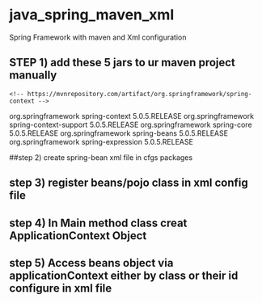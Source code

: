 # java_spring_maven_xml
Spring Framework with maven and Xml configuration
## STEP 1) add these 5 jars to ur maven project manually
    <!-- https://mvnrepository.com/artifact/org.springframework/spring-context -->
<dependency>
    <groupId>org.springframework</groupId>
    <artifactId>spring-context</artifactId>
    <version>5.0.5.RELEASE</version>
</dependency>
    <!-- https://mvnrepository.com/artifact/org.springframework/spring-context-support -->
<dependency>
    <groupId>org.springframework</groupId>
    <artifactId>spring-context-support</artifactId>
    <version>5.0.5.RELEASE</version>
</dependency>
    <!-- https://mvnrepository.com/artifact/org.springframework/spring-core -->
<dependency>
    <groupId>org.springframework</groupId>
    <artifactId>spring-core</artifactId>
    <version>5.0.5.RELEASE</version>
</dependency>
    <!-- https://mvnrepository.com/artifact/org.springframework/spring-beans -->
<dependency>
    <groupId>org.springframework</groupId>
    <artifactId>spring-beans</artifactId>
    <version>5.0.5.RELEASE</version>
</dependency>
    <!-- https://mvnrepository.com/artifact/org.springframework/spring-expression -->
<dependency>
    <groupId>org.springframework</groupId>
    <artifactId>spring-expression</artifactId>
    <version>5.0.5.RELEASE</version>
</dependency>

##step 2) create spring-bean xml file in cfgs packages
## step 3) register beans/pojo class in xml config file
## step 4) In Main method class creat ApplicationContext Object
## step 5) Access beans object via applicationContext either by class or their id configure in xml file
